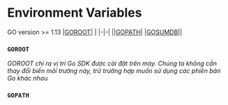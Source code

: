 # **Environment Variables**
  GO version >= 1.13
  |[GOROOT](#GOROOT)| |
  |-|-|
  ||[GOPATH](#GOPATH)|
  |[GOSUMDB](#GOSUMDB)||

### `GOROOT`
  *GOROOT chỉ ra vị trí Go SDK được cài đặt trên máy. Chúng ta không cần thay đổi biến môi trường này, trừ trường hợp muốn sử dụng các phiên bản Go khác nhau*

### `GOPATH`

